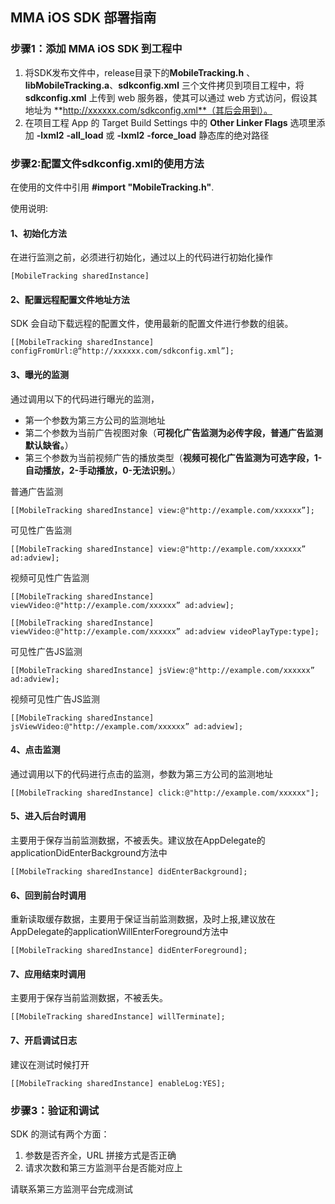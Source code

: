 ## MMA iOS SDK 部署指南

### 步骤1：添加 MMA iOS SDK 到工程中

1. 将SDK发布文件中，release目录下的**MobileTracking.h** 、**libMobileTracking.a**、**sdkconfig.xml** 三个文件拷贝到项目工程中，将 **sdkconfig.xml** 上传到 web 服务器，使其可以通过 web 方式访问，假设其地址为 **http://xxxxxx.com/sdkconfig.xml**（其后会用到）。
2. 在项目工程 App 的 Target Build Settings 中的 **Other Linker Flags** 选项里添加 **-lxml2** **-all_load** 或 **-lxml2** **-force_load** 静态库的绝对路径

### 步骤2:配置文件sdkconfig.xml的使用方法
在使用的文件中引用 **#import "MobileTracking.h"**.

使用说明:

#### 1、初始化方法

在进行监测之前，必须进行初始化，通过以上的代码进行初始化操作

```
[MobileTracking sharedInstance]

```

#### 2、配置远程配置文件地址方法

SDK 会自动下载远程的配置文件，使用最新的配置文件进行参数的组装。

```
[[MobileTracking sharedInstance] configFromUrl:@“http://xxxxxx.com/sdkconfig.xml”];
```

#### 3、曝光的监测

通过调用以下的代码进行曝光的监测，

 * 第一个参数为第三方公司的监测地址
 * 第二个参数为当前广告视图对象（**可视化广告监测为必传字段，普通广告监测默认缺省。**）
 * 第三个参数为当前视频广告的播放类型（**视频可视化广告监测为可选字段，1-自动播放，2-手动播放，0-无法识别。**）

普通广告监测

```
[[MobileTracking sharedInstance] view:@"http://example.com/xxxxxx”];

```
可见性广告监测

```
[[MobileTracking sharedInstance] view:@"http://example.com/xxxxxx” ad:adview];

```

视频可见性广告监测

```
[[MobileTracking sharedInstance] viewVideo:@"http://example.com/xxxxxx” ad:adview];

```
```
[[MobileTracking sharedInstance] viewVideo:@"http://example.com/xxxxxx” ad:adview videoPlayType:type];

```
可见性广告JS监测

```
[[MobileTracking sharedInstance] jsView:@"http://example.com/xxxxxx” ad:adview];

```

视频可见性广告JS监测

```
[[MobileTracking sharedInstance] jsViewVideo:@"http://example.com/xxxxxx” ad:adview];

```

#### 4、点击监测
通过调用以下的代码进行点击的监测，参数为第三方公司的监测地址

```
[[MobileTracking sharedInstance] click:@"http://example.com/xxxxxx"];
```

#### 5、进入后台时调用
主要用于保存当前监测数据，不被丢失。建议放在AppDelegate的applicationDidEnterBackground方法中

```
[[MobileTracking sharedInstance] didEnterBackground];
```


#### 6、回到前台时调用
重新读取缓存数据，主要用于保证当前监测数据，及时上报,建议放在AppDelegate的applicationWillEnterForeground方法中

```
[[MobileTracking sharedInstance] didEnterForeground];
```


#### 7、应用结束时调用
主要用于保存当前监测数据，不被丢失。

```
[[MobileTracking sharedInstance] willTerminate];
```

#### 7、开启调试日志
建议在测试时候打开

```
[[MobileTracking sharedInstance] enableLog:YES];
```

### 步骤3：验证和调试

SDK 的测试有两个方面：

1. 参数是否齐全，URL 拼接方式是否正确
2. 请求次数和第三方监测平台是否能对应上

请联系第三方监测平台完成测试

